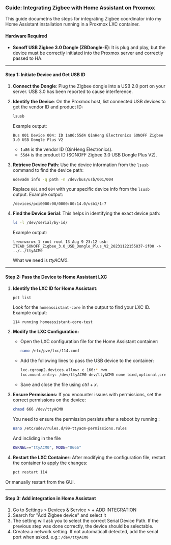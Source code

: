### Guide: Integrating Zigbee with Home Assistant on Proxmox

This guide documetns the steps for integrating Zigbee coordinator into my Home Assistant installation running in a Proxmox LXC container.

#### Hardware Required

- **Sonoff USB Zigbee 3.0 Dongle (ZBDongle-E)**: It is plug and play, but the device must be correctly initiated into the Proxmox server and correctly passed to HA.

------------

#### Step 1: Initiate Device and Get USB ID

1. **Connect the Dongle**: Plug the Zigbee dongle into a USB 2.0 port on your server. USB 3.0 has been reported to cause interference.
   
2. **Identify the Device**: On the Proxmox host, list connected USB devices to get the vendor ID and product ID:
   ```bash
   lsusb
   ```
   Example output:
   ```
   Bus 001 Device 004: ID 1a86:55d4 QinHeng Electronics SONOFF Zigbee 3.0 USB Dongle Plus V2
   ```
   - `1a86` is the vendor ID (QinHeng Electronics).
   - `55d4` is the product ID (SONOFF Zigbee 3.0 USB Dongle Plus V2).

3. **Retrieve Device Path**: Use the device information from the `lsusb` command to find the device path:
   ```bash
   udevadm info -q path -n /dev/bus/usb/001/004
   ```
   Replace `001` and `004` with your specific device info from the `lsusb` output.
   Example output:
   ```
   /devices/pci0000:00/0000:00:14.0/usb1/1-7
   ```

4. **Find the Device Serial**: This helps in identifying the exact device path:
   ```bash
   ls -l /dev/serial/by-id/
   ```
   Example output:
   ```
   lrwxrwxrwx 1 root root 13 Aug 9 23:12 usb-ITEAD_SONOFF_Zigbee_3.0_USB_Dongle_Plus_V2_20231122155837-if00 -> ../../ttyACM0
   ```
   What we need is *ttyACM0*.

------------

#### Step 2: Pass the Device to Home Assistant LXC

1. **Identify the LXC ID for Home Assistant**:
   ```bash
   pct list
   ```
   Look for the `homeassistant-core` in the output to find your LXC ID.
   Example output:
   ```
   114 running homeassistant-core-test
   ```

2. **Modify the LXC Configuration:**
   - Open the LXC configuration file for the Home Assistant container:
     ```bash
     nano /etc/pve/lxc/114.conf
     ```
   - Add the following lines to pass the USB device to the container:
     ```bash
     lxc.cgroup2.devices.allow: c 166:* rwm
     lxc.mount.entry: /dev/ttyACM0 dev/ttyACM0 none bind,optional,create=file
     ```
	 
   - Save and close the file using *ctrl + x*.

3. **Ensure Permissions:**
   If you encounter issues with permissions, set the correct permissions on the device:
   ```bash
   chmod 666 /dev/ttyACM0
   ```

   You need to ensure the permission persists after a reboot by running :
   
   ```bash
   nano /etc/udev/rules.d/99-ttyacm-permissions.rules
   ```

   And incliding in the file
   ```bash
   KERNEL=="ttyACM0", MODE="0666"
   ```

   

5. **Restart the LXC Container:**
   After modifying the configuration file, restart the container to apply the changes:
   ```bash
   pct restart 114
   ```
  Or manually restart from the GUI.

------------
#### Step 3: Add integration in Home Assistant
1. Go to Settings > Devices & Service > + ADD INTEGRATION
2. Search for "Add Zigbee device" and select it
3. The setting will ask you to select the correct Serial Device Path. If the previous step was done correctly, the device should be selectable.
4. Createa a network setting.  If not automaticall detected, add the serial port when asked. e.g.:
`/dev/ttyACM0`




